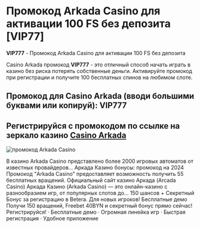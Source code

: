 # Промокод Arkada Casino для активации 100 FS без депозита [VIP77]
**VIP777** - Промокод Arkada Casino для активации 100 FS без депозита

Casino Arkada промокод **VIP777** - это отличный способ начать играть в казино без риска потерять собственные деньги. Активируйте промокод при регистрации и получите 100 бесплатных спинов на любимом слоте. 

## Промокод для Casino Arkada (вводи большими буквами или копируй): VIP777
## Регистрируйся с промокодом по ссылке на зеркало казино [Casino Arkada](https://linkcasino.ru/arkada_casino)

![промокод Arkada Casino](https://github.com/user-attachments/assets/80cff295-1ad6-4fdc-ae6e-03c2259072ea)

В казино Arkada Casino представлено более 2000 игровых автоматов от известных провайдеров...
Аркада Казино бонусы: промокод на 2024
Промокод "Arkada Casino" предоставляет возможность получить 55 бесплатных вращений.
Официальный сайт казино Аркада (Arcada Casino)
Аркада Казино (Arkada Casino) — это онлайн-казино с разнообразием игр, от популярных слотов до...
150 шансов + Секретный Бонус за регистрацию в Betera. Для новых игроков! Бесплатные демо
Получи 150 вращений, Freebet 40BYN и секретный бонус прямо сейчас! Регистрируйся! · Бесплатные демо · Огромная линейка игр · Быстрая регистрация · Удобное приложение
